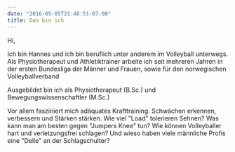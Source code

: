 ```yaml
---
date: "2016-05-05T21:48:51-07:00"
title: Das bin ich
---
```


Hi,



Ich bin Hannes und ich bin beruflich unter anderem im Volleyball unterwegs. 
Als Physiotherapeut und Athletiktrainer arbeite ich seit mehreren 
Jahren in der ersten Bundesliga der Männer und Frauen, sowie für den norwegischen Volleyballverband

Ausgebildet bin ich als Physiotherapeut (B.Sc.) und Bewegungswissenschaftler (M.Sc.)

Vor allem fasziniert mich adäquates Krafttraining. Schwächen erkennen,
verbessern und Stärken stärken.
Wie viel "Load" tolerieren Sehnen?
Was kann man am besten gegen "Jumpers Knee" tun?
Wie können Volleyballer hart und verletzungsfrei schlagen?
Und wieso haben viele männliche Profis eine "Delle" an der Schlagschulter?